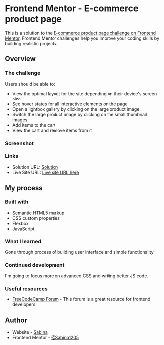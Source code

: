 # Frontend Mentor - E-commerce product page

This is a solution to the [E-commerce product page challenge on Frontend Mentor](https://www.frontendmentor.io/challenges/ecommerce-product-page-UPsZ9MJp6). Frontend Mentor challenges help you improve your coding skills by building realistic projects.

## Overview

### The challenge

Users should be able to:

- View the optimal layout for the site depending on their device's screen size
- See hover states for all interactive elements on the page
- Open a lightbox gallery by clicking on the large product image
- Switch the large product image by clicking on the small thumbnail images
- Add items to the cart
- View the cart and remove items from it

### Screenshot

### Links

- Solution URL: [Solution](https://github.com/Sabina1205/Frontend-mentor-challenges-5/edit/master/ecommerce-product-page-main)
- Live Site URL: [Live site URL here](https://ecommerce-product-page-nlc7vxqa4-sabinas-projects-75ca0471.vercel.app/#)

## My process

### Built with

- Semantic HTML5 markup
- CSS custom properties
- Flexbox
- JavaScript

### What I learned

Gone through process of building user interface and simple functionality.

### Continued development

I'm going to focus more on advanced CSS and writing better JS code.

### Useful resources

- [FreeCodeCamp Forum](https://forum.freecodecamp.org/) - This forum is a great resource for frontend developers.

## Author

- Website - [Sabina](https://sabina1205.github.io/personal-website/)
- Frontend Mentor - [@Sabina1205](https://www.frontendmentor.io/home)
